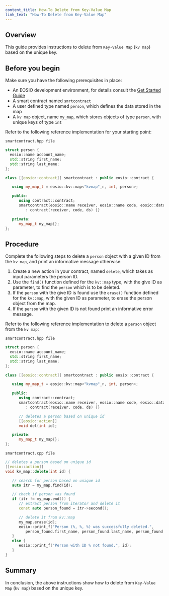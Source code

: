 ```yaml
---
content_title: How-To Delete from Key-Value Map
link_text: "How-To Delete from Key-Value Map"
---
```


## Overview

This guide provides instructions to delete from `Key-Value Map` (`kv map`) based on the unique key.

## Before you begin

Make sure you have the following prerequisites in place:

* An EOSIO development environment, for details consult the [Get Started Guide](https://developers.eos.io/welcome/latest/getting-started-guide/index)
* A smart contract named `smrtcontract`
* A user defined type named `person`, which defines the data stored in the map
* A `kv map` object, name `my_map`, which stores objects of type `person`, with unique keys of type `int`

Refer to the following reference implementation for your starting point:

`smartcontract.hpp file`

```cpp
struct person {
  eosio::name account_name;
  std::string first_name;
  std::string last_name;
};

class [[eosio::contract]] smartcontract : public eosio::contract {

   using my_map_t = eosio::kv::map<"kvmap"_n, int, person>;

   public:
      using contract::contract;
      smartcontract(eosio::name receiver, eosio::name code, eosio::datastream<const char*> ds)
         : contract(receiver, code, ds) {}

   private:
      my_map_t my_map{};
};
```

## Procedure

Complete the following steps to delete a `person` object with a given ID from the `kv map`, and print an informative message otherwise:

1. Create a new action in your contract, named `delete`, which takes as input parameters the person ID.
2. Use the `find()` function defined for the `kv::map` type, with the give ID as parameter, to find the `person` which is to be deleted.
3. If the `person` with the give ID is found use the `erase()` function defined for the `kv::map`, with the given ID as parameter, to erase the person object from the map.
4. If the `person` with the given ID is not found print an informative error message.

Refer to the following reference implementation to delete a `person` object from the `kv map`:

`smartcontract.hpp file`

```cpp
struct person {
  eosio::name account_name;
  std::string first_name;
  std::string last_name;
};

class [[eosio::contract]] smartcontract : public eosio::contract {

   using my_map_t = eosio::kv::map<"kvmap"_n, int, person>;

   public:
      using contract::contract;
      smartcontract(eosio::name receiver, eosio::name code, eosio::datastream<const char*> ds)
         : contract(receiver, code, ds) {}

      // deletes a person based on unique id
      [[eosio::action]]
      void del(int id);

   private:
      my_map_t my_map{};
};
```

`smartcontract.cpp file`

```cpp
// deletes a person based on unique id
[[eosio::action]]
void kv_map::delete(int id) {

   // search for person based on unique id
   auto itr = my_map.find(id);

   // check if person was found
   if (itr != my_map.end()) {
      // extract person from iterator and delete it
      const auto person_found = itr->second();

      // delete it from kv::map
      my_map.erase(id);
      eosio::print_f("Person (%, %, %) was successfully deleted.",
         person_found.first_name, person_found.last_name, person_found.personal_id);
   }
   else {
      eosio::print_f("Person with ID % not found.", id);
   }
}
```

## Summary

In conclusion, the above instructions show how to delete from `Key-Value Map` (`kv map`) based on the unique key.
